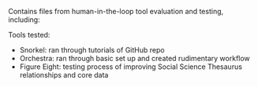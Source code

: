 Contains files from human-in-the-loop tool evaluation and testing, including:

Tools tested:

 - Snorkel: ran through tutorials of GitHub repo
 - Orchestra: ran through basic set up and created rudimentary workflow
 - Figure Eight: testing process of improving Social Science Thesaurus relationships and core data
